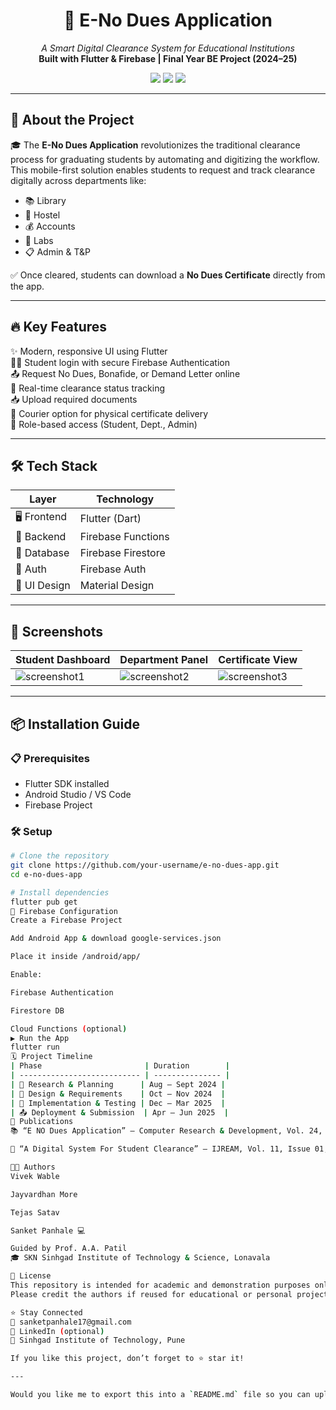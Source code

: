 <h1 align="center">📲 E-No Dues Application</h1>

<p align="center">
  <i>A Smart Digital Clearance System for Educational Institutions</i>  
  <br />
  <b>Built with Flutter & Firebase | Final Year BE Project (2024–25)</b>
</p>

<p align="center">
  <img src="https://img.shields.io/badge/Made%20With-Flutter-02569B?style=for-the-badge&logo=flutter" />
  <img src="https://img.shields.io/badge/Backend-Firebase-FFCA28?style=for-the-badge&logo=firebase" />
  <img src="https://img.shields.io/badge/Platform-Android%20|%20Web-green?style=for-the-badge&logo=android" />
</p>

---

## 🧾 About the Project

🎓 The **E-No Dues Application** revolutionizes the traditional clearance process for graduating students by automating and digitizing the workflow.  
This mobile-first solution enables students to request and track clearance digitally across departments like:

- 📚 Library
- 🏨 Hostel
- 💰 Accounts
- 🧪 Labs
- 📋 Admin & T&P

✅ Once cleared, students can download a **No Dues Certificate** directly from the app.

---

## 🔥 Key Features

✨ Modern, responsive UI using Flutter  
🧑‍🎓 Student login with secure Firebase Authentication  
📤 Request No Dues, Bonafide, or Demand Letter online  
📍 Real-time clearance status tracking  
📥 Upload required documents  
🚚 Courier option for physical certificate delivery  
🔐 Role-based access (Student, Dept., Admin)

---

## 🛠️ Tech Stack

| Layer        | Technology         |
|--------------|--------------------|
| 🖥️ Frontend     | Flutter (Dart)     |
| 🔗 Backend      | Firebase Functions |
| 📂 Database     | Firebase Firestore |
| 🧾 Auth         | Firebase Auth      |
| 🎨 UI Design    | Material Design    |

---

## 📱 Screenshots

| Student Dashboard | Department Panel | Certificate View |
|-------------------|------------------|------------------|
| ![screenshot1](https://via.placeholder.com/250x400?text=Student+Dashboard) | ![screenshot2](https://via.placeholder.com/250x400?text=Department+Login) | ![screenshot3](https://via.placeholder.com/250x400?text=No+Dues+Certificate) |

---

## 📦 Installation Guide

### 📋 Prerequisites

- Flutter SDK installed
- Android Studio / VS Code
- Firebase Project

### 🛠 Setup

```bash
# Clone the repository
git clone https://github.com/your-username/e-no-dues-app.git
cd e-no-dues-app

# Install dependencies
flutter pub get
🔐 Firebase Configuration
Create a Firebase Project

Add Android App & download google-services.json

Place it inside /android/app/

Enable:

Firebase Authentication

Firestore DB

Cloud Functions (optional)
▶️ Run the App
flutter run
🗓️ Project Timeline
| Phase                       | Duration        |
| --------------------------- | --------------- |
| 📘 Research & Planning      | Aug – Sept 2024 |
| 📐 Design & Requirements    | Oct – Nov 2024  |
| 🧱 Implementation & Testing | Dec – Mar 2025  |
| 📤 Deployment & Submission  | Apr – Jun 2025  |
📝 Publications
📚 “E NO Dues Application” – Computer Research & Development, Vol. 24, Issue 11, 2024

📰 “A Digital System For Student Clearance” – IJREAM, Vol. 11, Issue 01, April 2025

👨‍💻 Authors
Vivek Wable

Jayvardhan More

Tejas Satav

Sanket Panhale 💻

Guided by Prof. A.A. Patil
🎓 SKN Sinhgad Institute of Technology & Science, Lonavala

📜 License
This repository is intended for academic and demonstration purposes only.
Please credit the authors if reused for educational or personal projects.

⭐ Stay Connected
📧 sanketpanhale17@gmail.com
🔗 LinkedIn (optional)
🏫 Sinhgad Institute of Technology, Pune

If you like this project, don’t forget to ⭐ star it!

---

Would you like me to export this into a `README.md` file so you can upload it directly to your GitHub repository?
